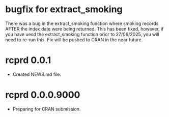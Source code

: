 # bugfix for extract_smoking

There was a bug in the extract_smoking function where smoking records AFTER the index
date were being returned. This has been fixed, however, if you have
uesd the extract_smoking function prior to 27/06/2025, you will need to re-run this.
Fix will be pushed to CRAN in the near future.

# rcprd 0.0.1

* Created NEWS.md file.

# rcprd 0.0.0.9000

* Preparing for CRAN submission.
